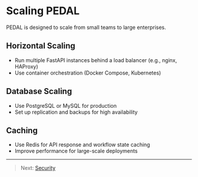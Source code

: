 # Scaling PEDAL

PEDAL is designed to scale from small teams to large enterprises.

## Horizontal Scaling
- Run multiple FastAPI instances behind a load balancer (e.g., nginx, HAProxy)
- Use container orchestration (Docker Compose, Kubernetes)

## Database Scaling
- Use PostgreSQL or MySQL for production
- Set up replication and backups for high availability

## Caching
- Use Redis for API response and workflow state caching
- Improve performance for large-scale deployments

---

> Next: [Security](security.md) 